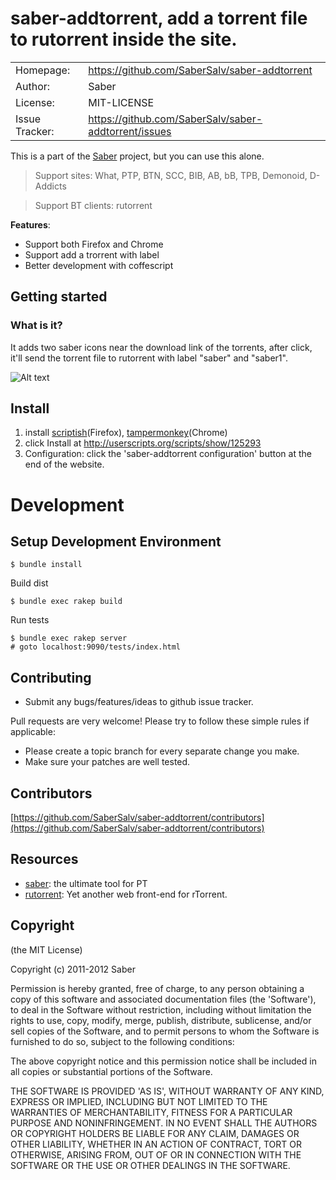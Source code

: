 saber-addtorrent, add a torrent file to rutorrent inside the site.
================================================================

|                |                                                    |
|----------------|----------------------------------------------------|
| Homepage:      | https://github.com/SaberSalv/saber-addtorrent        |
| Author:	       | Saber                                              |
| License:       | MIT-LICENSE                                        |
| Issue Tracker: | https://github.com/SaberSalv/saber-addtorrent/issues |

This is a part of the [Saber](https://github.com/SaberSalv/saber) project, but you can use this alone.

> Support sites: What, PTP, BTN, SCC, BIB, AB, bB, TPB, Demonoid, D-Addicts

> Support BT clients: rutorrent

**Features**:

- Support both Firefox and Chrome
- Support add a trorrent with label
- Better development with coffescript

Getting started
---------------

### What is it?

It adds two saber icons near the download link of the torrents, after click, it'll send the torrent file to rutorrent with label "saber" and "saber1".

![Alt text](https://raw.github.com/SaberSalv/saber-addtorrent/master/snapshot.jpg "snapshot")

Install
-------

1. install [scriptish](https://addons.mozilla.org/en-US/firefox/addon/scriptish)(Firefox), [tampermonkey](https://chrome.google.com/webstore/detail/dhdgffkkebhmkfjojejmpbldmpobfkfo)(Chrome)
2. click Install at http://userscripts.org/scripts/show/125293
3. Configuration: click the 'saber-addtorrent configuration' button at the end of the website.

Development
===========

Setup Development Environment 
--------------------------

	$ bundle install

Build dist

	$ bundle exec rakep build

Run tests

	$ bundle exec rakep server
	# goto localhost:9090/tests/index.html

Contributing
-------------

* Submit any bugs/features/ideas to github issue tracker.

Pull requests are very welcome! Please try to follow these simple rules if applicable:

* Please create a topic branch for every separate change you make.
* Make sure your patches are well tested. 

Contributors
------------

[https://github.com/SaberSalv/saber-addtorrent/contributors](https://github.com/SaberSalv/saber-addtorrent/contributors)

Resources
---------

* [saber](https://github.com/SaberSalv/saber): the ultimate tool for PT
* [rutorrent](http://code.google.com/p/rutorrent): Yet another web front-end for rTorrent.

Copyright
---------

(the MIT License)

Copyright (c) 2011-2012 Saber

Permission is hereby granted, free of charge, to any person obtaining a copy of this software and associated documentation files (the 'Software'), to deal in the Software without restriction, including without limitation the rights to use, copy, modify, merge, publish, distribute, sublicense, and/or sell copies of the Software, and to permit persons to whom the Software is furnished to do so, subject to the following conditions:

The above copyright notice and this permission notice shall be included in all copies or substantial portions of the Software.

THE SOFTWARE IS PROVIDED 'AS IS', WITHOUT WARRANTY OF ANY KIND, EXPRESS OR IMPLIED, INCLUDING BUT NOT LIMITED TO THE WARRANTIES OF MERCHANTABILITY, FITNESS FOR A PARTICULAR PURPOSE AND NONINFRINGEMENT.  IN NO EVENT SHALL THE AUTHORS OR COPYRIGHT HOLDERS BE LIABLE FOR ANY CLAIM, DAMAGES OR OTHER LIABILITY, WHETHER IN AN ACTION OF CONTRACT, TORT OR OTHERWISE, ARISING FROM, OUT OF OR IN CONNECTION WITH THE SOFTWARE OR THE USE OR OTHER DEALINGS IN THE SOFTWARE.
